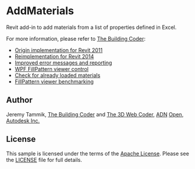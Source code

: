 # AddMaterials

Revit add-in to add materials from a list of properties defined in Excel.

For more information, please refer to [The Building Coder](http://thebuildingcoder.typepad.com):

- [Origin implementation for Revit 2011](http://thebuildingcoder.typepad.com/blog/2010/08/add-new-materials-from-list.html#2)
- [Reimplementation for Revit 2014](http://thebuildingcoder.typepad.com/blog/2014/03/adding-new-materials-from-list-updated.html)
- [Improved error messages and reporting](http://thebuildingcoder.typepad.com/blog/2014/03/adding-new-materials-from-list-updated-again.html)
- [WPF FillPattern viewer control](http://thebuildingcoder.typepad.com/blog/2014/04/wpf-fill-pattern-viewer-control.html)
- [Check for already loaded materials](http://thebuildingcoder.typepad.com/blog/2014/04/getting-serious-adding-new-materials-from-list.html)
- [FillPattern viewer benchmarking](http://thebuildingcoder.typepad.com/blog/2014/04/wpf-fill-pattern-viewer-control-benchmark.html)


## Author

Jeremy Tammik,
[The Building Coder](http://thebuildingcoder.typepad.com) and
[The 3D Web Coder](http://the3dwebcoder.typepad.com),
[ADN](http://www.autodesk.com/adn)
[Open](http://www.autodesk.com/adnopen),
[Autodesk Inc.](http://www.autodesk.com)


## License

This sample is licensed under the terms of the [Apache License](http://www.apache.org/licenses).
Please see the [LICENSE](LICENSE) file for full details.
